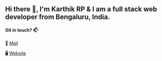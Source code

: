 ## Hi there 👋, I'm Karthik RP & I am a full stack web developer from Bengaluru, India.


#### Git in touch? 📫

📩 [Mail](mailto://blendedidea@gmail.com)

🖥 [Website](https://blendedideas.in)


<!--
**blended-ideas/blended-ideas** is a ✨ _special_ ✨ repository because its `README.md` (this file) appears on your GitHub profile.

Here are some ideas to get you started:

- 🔭 I’m currently working on ...
- 🌱 I’m currently learning ...
- 👯 I’m looking to collaborate on ...
- 🤔 I’m looking for help with ...
- 💬 Ask me about ...
- 📫 How to reach me: ...
- 😄 Pronouns: ...
- ⚡ Fun fact: ...
-->
